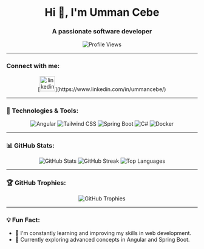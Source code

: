<h1 align="center">Hi 👋, I'm Umman Cebe</h1>
<h3 align="center">A passionate software developer</h3>

<p align="center">
  <img src="https://komarev.com/ghpvc/?username=UmmanCebe&label=Profile%20views&color=0e75b6&style=flat" alt="Profile Views" />
</p>

---

### Connect with me:

<p align="center">
  [<img src='https://cdn.jsdelivr.net/npm/simple-icons@3.0.1/icons/linkedin.svg' alt='linkedin' height='40'>](https://www.linkedin.com/in/ummancebe/)
</p>

---

### 🚀 Technologies & Tools:

<p align="center">
  <img src="https://img.shields.io/badge/Angular-DD0031?style=for-the-badge&logo=angular&logoColor=white" alt="Angular" />
  <img src="https://img.shields.io/badge/TailwindCSS-38B2AC?style=for-the-badge&logo=tailwind-css&logoColor=white" alt="Tailwind CSS" />
  <img src="https://img.shields.io/badge/SpringBoot-6DB33F?style=for-the-badge&logo=springboot&logoColor=white" alt="Spring Boot" />
  <img src="https://img.shields.io/badge/CSharp-239120?style=for-the-badge&logo=c-sharp&logoColor=white" alt="C#" />
  <img src="https://img.shields.io/badge/Docker-2496ED?style=for-the-badge&logo=docker&logoColor=white" alt="Docker" />
</p>

---

### 📊 GitHub Stats:

<p align="center">
  <img src="https://github-readme-stats.vercel.app/api?username=UmmanCebe&show_icons=true&theme=radical" alt="GitHub Stats" />
  <img src="https://github-readme-streak-stats.herokuapp.com/?user=UmmanCebe&theme=radical" alt="GitHub Streak" />
  <img src="https://github-readme-stats.vercel.app/api/top-langs/?username=UmmanCebe&layout=compact&theme=radical" alt="Top Languages" />
</p>

---

### 🏆 GitHub Trophies:

<p align="center">
  <img src="https://github-profile-trophy.vercel.app/?username=UmmanCebe&theme=dracula" alt="GitHub Trophies" />
</p>

---

### 💡 Fun Fact:
- 🎯 I'm constantly learning and improving my skills in web development.
- 🌱 Currently exploring advanced concepts in Angular and Spring Boot.
